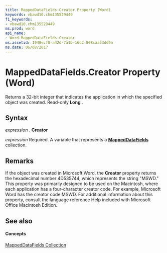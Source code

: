 ```yaml
---
title: MappedDataFields.Creator Property (Word)
keywords: vbawd10.chm135529449
f1_keywords:
- vbawd10.chm135529449
ms.prod: word
api_name:
- Word.MappedDataFields.Creator
ms.assetid: 1948ecf8-a42d-7a1b-16d2-808caa53dd9a
ms.date: 06/08/2017
---
```



# MappedDataFields.Creator Property (Word)

Returns a 32-bit integer that indicates the application in which the specified object was created. Read-only **Long** .


## Syntax

 _expression_ . **Creator**

 _expression_ Required. A variable that represents a **[MappedDataFields](mappeddatafields-object-word.md)** collection.


## Remarks

If the object was created in Microsoft Word, the **Creator** property returns the hexadecimal number 4D535744, which represents the string "MSWD." This property was primarily designed to be used on the Macintosh, where each application has a four-character creator code. For example, Microsoft Word has the creator code MSWD. For additional information about this property, consult the language reference Help included with Microsoft Office Macintosh Edition.


## See also


#### Concepts


[MappedDataFields Collection](mappeddatafields-object-word.md)

